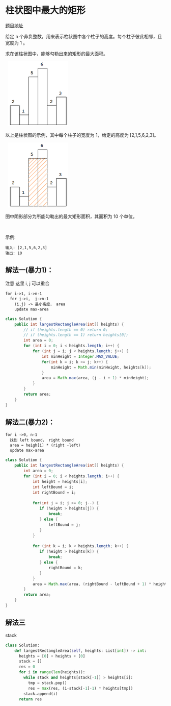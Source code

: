 # 柱状图中最大的矩形

[题目地址](https://leetcode-cn.com/problems/largest-rectangle-in-histogram)

给定 n 个非负整数，用来表示柱状图中各个柱子的高度。每个柱子彼此相邻，且宽度为 1 。

求在该柱状图中，能够勾勒出来的矩形的最大面积。

 
![histogram.png](./84/histogram.png)


以上是柱状图的示例，其中每个柱子的宽度为 1，给定的高度为 [2,1,5,6,2,3]。

 
![histogram_area.png](./84/histogram_area.png)



图中阴影部分为所能勾勒出的最大矩形面积，其面积为 10 个单位。

 

示例:

```
输入: [2,1,5,6,2,3]
输出: 10
```

## 解法一(暴力1)：

注意 这里 i, j 可以重合
```
for i->1, i->n-1
  for j->i,  j->n-1
    (i,j) -> 最小高度， area
    update max-area
```

```Java
class Solution {
    public int largestRectangleArea(int[] heights) {
        // if (heights.length == 0) return 0;
        // if (heights.length == 1) return heights[0];
        int area = 0;
        for (int i = 0; i < heights.length; i++) {
            for (int j = i; j < heights.length; j++) {
                int minHeight = Integer.MAX_VALUE;
                for(int k = i; k <= j; k++) {
                    minHeight = Math.min(minHeight, heights[k]);
                }
                area = Math.max(area, (j - i + 1) * minHeight);
            }
        }
        return area;
    }
}
```

## 解法二(暴力2)：


```
for i ->0, n-1
  找到 left bound， right bound
  area = heigh[i] * (right -left)
  update max-area
```

```Java
class Solution {
    public int largestRectangleArea(int[] heights) {
        int area = 0;
        for (int i = 0; i < heights.length; i++) {
            int height = heights[i];
            int leftBound = i;
            int rightBound = i;

            for(int j = i; j >= 0; j--) {
               if (height > heights[j]) {
                   break;
               } else {
                   leftBound = j;
               }
            }

            for (int k = i; k < heights.length; k++) {
               if (height > heights[k]) {
                   break;
               } else {
                   rightBound = k;
               }
            }
            area = Math.max(area, (rightBound - leftBound + 1) * height);
        }
        return area;
    }
}
```

## 解法三 

stack 

```python
class Solution:
    def largestRectangleArea(self, heights: List[int]) -> int:
      heights = [0] + heights + [0]
      stack = []
      res = 0
      for i in range(len(heights)):
        while stack and heights[stack[-1]] > heights[i]:
          tmp = stack.pop()
          res = max(res, (i-stack[-1]-1) * heights[tmp])
        stack.append(i)
      return res
```